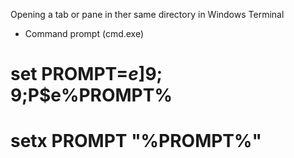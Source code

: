 
Opening a tab or pane in ther same directory in Windows Terminal

- Command prompt (cmd.exe)
# set PROMPT=$e]9;9;$P$e\%PROMPT%
# setx PROMPT "%PROMPT%"
